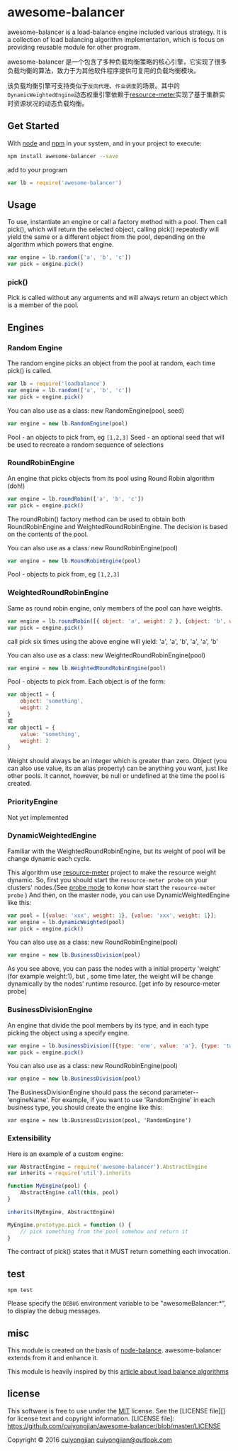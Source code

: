 # awesome-balancer

<!-- [![npm status](http://img.shields.io/npm/v/loadbalance.svg?style=flat-square)](https://www.npmjs.org/package/loadbalance) -->

awesome-balancer is a load-balance engine included various strategy. It is a collection of load balancing algorithm implementation, which is focus on providing reusable module for other program.

awesome-balancer 是一个包含了多种负载均衡策略的核心引擎，它实现了很多负载均衡的算法，致力于为其他软件程序提供可复用的负载均衡模块。

该负载均衡引擎可支持类似于`反向代理`、`作业调度`的场景。其中的`DynamicWeightedEngine`动态权重引擎依赖于[resource-meter](https://github.com/cuiyongjian/resource-meter)实现了基于集群实时资源状况的动态负载均衡。

## Get Started
With [node](https://nodejs.org) and [npm](https://npmjs.org) in your system, and in your project to execute:
```bash
npm install awesome-balancer --save
```
add to your program
```js
var lb = require('awesome-balancer')
```

## Usage
To use, instantiate an engine or call a factory method with a pool. Then call pick(), which will return the selected object, calling pick() repeatedly will yield the same or a different object from the pool, depending on the algorithm which powers that engine.

```javascript
var engine = lb.random(['a', 'b', 'c'])
var pick = engine.pick()
```

### pick()
Pick is called without any arguments and will always return an object which is a member of the pool.

## Engines

### Random Engine
The random engine picks an object from the pool at random, each time pick() is called.

```javascript
var lb = require('loadbalance')
var engine = lb.random(['a', 'b', 'c'])
var pick = engine.pick()
```

You can also use as a class: new RandomEngine(pool, seed)
```javascript
var engine = new lb.RandomEngine(pool)
```
Pool - an objects to pick from, eg ```[1,2,3]```
Seed - an optional seed that will be used to recreate a random sequence of selections

### RoundRobinEngine
An engine that picks objects from its pool using Round Robin algorithm (doh!)

```javascript
var engine = lb.roundRobin(['a', 'b', 'c'])
var pick = engine.pick()
```

The roundRobin() factory method can be used to obtain both RoundRobinEngine and WeightedRoundRobinEngine. The decision is based on the contents of the pool.

You can also use as a class: new RoundRobinEngine(pool)
```javascript
var engine = new lb.RoundRobinEngine(pool)
```
Pool - objects to pick from, eg ```[1,2,3]```

### WeightedRoundRobinEngine
Same as round robin engine, only members of the pool can have weights.

```javascript
var engine = lb.roundRobin([{ object: 'a', weight: 2 }, {object: 'b', weight: 1 }])
var pick = engine.pick()
```

call pick six times using the above engine will yield: 'a', 'a', 'b', 'a', 'a', 'b'

You can also use as a class: new WeightedRoundRobinEngine(pool)
```javascript
var engine = new lb.WeightedRoundRobinEngine(pool)
```
Pool - objects to pick from. Each object is of the form:
```javascript
var object1 = {
    object: 'something',
    weight: 2
}
或
var object1 = {
    value: 'something',
    weight: 2
}
```

Weight should always be an integer which is greater than zero.
Object (you can also use value, its an alias property) can be anything you want, just like other pools. It cannot, however, be null or undefined at the time the pool is created.

### PriorityEngine
Not yet implemented

### DynamicWeightedEngine
Familiar with the WeightedRoundRobinEngine, but its weight of pool will be change dynamic each cycle.

This algorithm use [resource-meter](https://github.com/cuiyongjian/resource-meter) project to make the resource weight dynamic. So, first you should start the `resource-meter probe` on your clusters' nodes.\(See [probe mode](https://github.com/cuiyongjian/resource-meter#探针模式) to konw how start the `resource-meter probe` \)
And then, on the master node, you can use DynamicWeightedEngine like this:

```javascript
var pool = [{value: 'xxx', weight: 1}, {value: 'xxx', weight: 1}];
var engine = lb.dynamicWeighted(pool)
var pick = engine.pick()
```
You can also use as a class: new RoundRobinEngine(pool)
```javascript
var engine = new lb.BusinessDivision(pool)
```

As you see above, you can pass the nodes with a initial property 'weight' \(for example weight:1\), but , some time later, the weight will be change dynamically by the nodes' runtime resource. [get info by resource-meter probe]

### BusinessDivisionEngine
An engine that divide the pool members by its type, and in each type picking the object using a specify engine.

```javascript
var engine = lb.businessDivision([{type: 'one', value: 'a'}, {type: 'two', value: 'b'}], 'RandomEngine')
var pick = engine.pick()
```
You can also use as a class: new RoundRobinEngine(pool)
```javascript
var engine = new lb.BusinessDivision(pool)
```

The BusinessDivisionEngine should pass the second parameter--'engineName'. For example, if you want to use 'RandomEngine' in each business type, you should create the engine like this:
```
var engine = new lb.BusinessDivision(pool, 'RandomEngine')
```

### Extensibility
Here is an example of a custom engine:
```javascript
var AbstractEngine = require('awesome-balancer').AbstractEngine
var inherits = require('util').inherits

function MyEngine(pool) {
    AbstractEngine.call(this, pool)
}

inherits(MyEngine, AbstractEngine)

MyEngine.prototype.pick = function () {
    // pick something from the pool somehow and return it
}

```
The contract of pick() states that it MUST return something each invocation.

## test
   `npm test`

Please specify the `DEBUG` environment variable to be "awesomeBalancer:*", to display the debug messages.

## misc

This module is created on the basis of [node-balance](https://github.com/kessler/node-loadbalance). awesome-balancer extends from it and enhance it.

This module is heavily inspired by this [article about load balance algorithms](https://devcentral.f5.com/articles/intro-to-load-balancing-for-developers-ndash-the-algorithms)

## license
This software is free to use under the [MIT](http://opensource.org/licenses/MIT)  license. See the [LICENSE file][] for license text and copyright information.
[LICENSE file]: https://github.com/cuiyongjian/awesome-balancer/blob/master/LICENSE

Copyright © 2016 [cuiyongjian](http://blog.cuiyongjian.com) <cuiyongjian@outlook.com>

